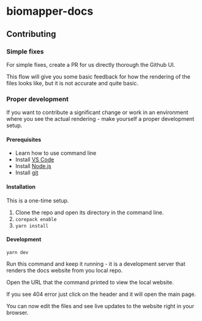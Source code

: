 # biomapper-docs

## Contributing

### Simple fixes

For simple fixes, create a PR for us directly thorough the Github UI.

This flow will give you some basic feedback for how the rendering of the files
looks like, but it is not accurate and quite basic.

### Proper development

If you want to contribute a significant change or work in an environment where
you see the actual rendering - make yourself a proper development setup.

#### Prerequisites

- Learn how to use command line
- Install [VS Code](https://code.visualstudio.com/)
- Install [Node.js](https://nodejs.org/)
- Install [git](https://git-scm.com/)

#### Installation

This is a one-time setup.

1. Clone the repo and open its directory in the command line.
2. `corepack enable`
3. `yarn install`

#### Development

`yarn dev`

Run this command and keep it running - it is a development server that renders
the docs website from you local repo.

Open the URL that the command printed to view the local website.

If you see 404 error just click on the header and it will open the main page.

You can now edit the files and see live updates to the website right in your
browser.
